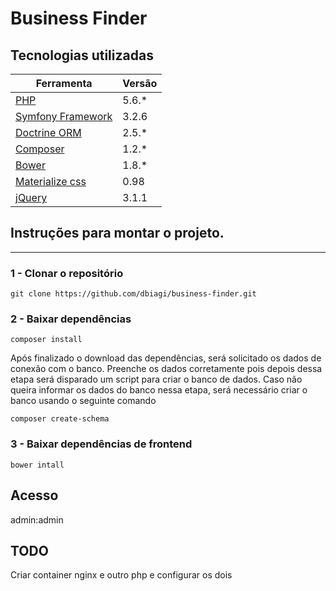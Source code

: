 Business Finder
=========

## Tecnologias utilizadas
| Ferramenta  | Versão |
| --------- | ------------- |
| [PHP](https://php.net)  | 5.6.*  |
| [Symfony Framework](https://symfony.com) | 3.2.6 |
| [Doctrine ORM](http://www.doctrine-project.org/) | 2.5.* |
| [Composer](https://getcomposer.org/)  | 1.2.*  |
| [Bower](https://bower.io/) | 1.8.* |
| [Materialize css](http://materializecss.com/) | 0.98 |
| [jQuery](https://jquery.com/) | 3.1.1 |

## Instruções para montar o projeto.
------------
### 1 - Clonar o repositório

```
git clone https://github.com/dbiagi/business-finder.git
```

### 2 - Baixar dependências

```
composer install
```
Após finalizado o download das dependências, será solicitado os dados de conexão com o banco. Preenche os dados corretamente pois depois dessa etapa será disparado um script para criar o banco de dados.
Caso não queira informar os dados do banco nessa etapa, será necessário criar o banco usando o seguinte comando

```
composer create-schema
```

### 3 - Baixar dependências de frontend

```
bower intall
```

## Acesso
admin:admin

## TODO
Criar container nginx e outro php e configurar os dois
